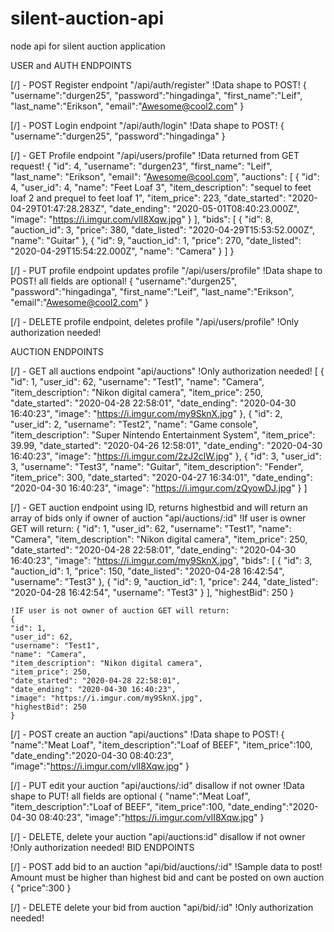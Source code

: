 # silent-auction-api
node api for silent auction application 

USER and AUTH ENDPOINTS

[/] - POST Register endpoint "/api/auth/register"
    !Data shape to POST!
	{
    	"username":"durgen25",
    	"password":"hingadinga",
    	"first_name":"Leif",
    	"last_name":"Erikson",
    	"email":"Awesome@cool2.com"
	}
		
[/] - POST Login endpoint "/api/auth/login"
    !Data shape to POST!
	{
    	"username":"durgen25",
   	 "password":"hingadinga"
	}

[/] - GET Profile endpoint "/api/users/profile"	
    !Data returned from GET request!
	{
    "id": 4,
    "username": "durgen23",
    "first_name": "Leif",
    "last_name": "Erikson",
    "email": "Awesome@cool.com",
    "auctions": [
        {
            "id": 4,
            "user_id": 4,
            "name": "Feet Loaf 3",
            "item_description": "sequel to feet loaf 2 and prequel to feet loaf 1",
            "item_price": 223,
            "date_started": "2020-04-29T01:47:28.283Z",
            "date_ending": "2020-05-01T08:40:23.000Z",
            "image": "https://i.imgur.com/vlI8Xqw.jpg"
        }
    ],
    "bids": [
        {
            "id": 8,
            "auction_id": 3,
            "price": 380,
            "date_listed": "2020-04-29T15:53:52.000Z",
            "name": "Guitar"
        },
        {
            "id": 9,
            "auction_id": 1,
            "price": 270,
            "date_listed": "2020-04-29T15:54:22.000Z",
            "name": "Camera"
        }
    ]
}

[/] - PUT profile endpoint updates profile  "/api/users/profile"
        !Data shape to POST! all fields are optional!
        {
    	"username":"durgen25",
    	"password":"hingadinga",
    	"first_name":"Leif",
    	"last_name":"Erikson",
    	"email":"Awesome@cool2.com"
	    }       


[/] - DELETE profile endpoint, deletes profile  "/api/users/profile"
        !Only authorization needed!

AUCTION ENDPOINTS

[/] - GET all auctions endpoint "api/auctions"
        !Only authorization needed!
        [
    {
        "id": 1,
        "user_id": 62,
        "username": "Test1",
        "name": "Camera",
        "item_description": "Nikon digital camera",
        "item_price": 250,
        "date_started": "2020-04-28 22:58:01",
        "date_ending": "2020-04-30 16:40:23",
        "image": "https://i.imgur.com/my9SknX.jpg"
    },
    {
        "id": 2,
        "user_id": 2,
        "username": "Test2",
        "name": "Game console",
        "item_description": "Super Nintendo Entertainment System",
        "item_price": 39.99,
        "date_started": "2020-04-26 12:58:01",
        "date_ending": "2020-04-30 16:40:23",
        "image": "https://i.imgur.com/2zJ2clW.jpg"
    },
    {
        "id": 3,
        "user_id": 3,
        "username": "Test3",
        "name": "Guitar",
        "item_description": "Fender",
        "item_price": 300,
        "date_started": "2020-04-27 16:34:01",
        "date_ending": "2020-04-30 16:40:23",
        "image": "https://i.imgur.com/zQyowDJ.jpg"
    }
]

[/] - GET auction endpoint using ID, returns highestbid and will return an array of bids only if owner of auction "api/auctions/:id"
    !If user is owner GET will return:
    {
    "id": 1,
    "user_id": 62,
    "username": "Test1",
    "name": "Camera",
    "item_description": "Nikon digital camera",
    "item_price": 250,
    "date_started": "2020-04-28 22:58:01",
    "date_ending": "2020-04-30 16:40:23",
    "image": "https://i.imgur.com/my9SknX.jpg",
    "bids": [
        {
            "id": 3,
            "auction_id": 1,
            "price": 150,
            "date_listed": "2020-04-28 16:42:54",
            "username": "Test3"
        },
        {
            "id": 9,
            "auction_id": 1,
            "price": 244,
            "date_listed": "2020-04-28 16:42:54",
            "username": "Test3"
        }
    ],
    "highestBid": 250
    }

    !IF user is not owner of auction GET will return:
    {
    "id": 1,
    "user_id": 62,
    "username": "Test1",
    "name": "Camera",
    "item_description": "Nikon digital camera",
    "item_price": 250,
    "date_started": "2020-04-28 22:58:01",
    "date_ending": "2020-04-30 16:40:23",
    "image": "https://i.imgur.com/my9SknX.jpg",
    "highestBid": 250
    }

[/] - POST create an auction "api/auctions"
    !Data shape to POST!
    {
    "name":"Meat Loaf",
    "item_description":"Loaf of BEEF",
    "item_price":100,
    "date_ending":"2020-04-30 08:40:23",
    "image":"https://i.imgur.com/vlI8Xqw.jpg"
    }

[/]  - PUT edit your auction "api/auctions/:id" disallow if not owner
    !Data shape to PUT! all fields are optional
    {
    "name":"Meat Loaf",
    "item_description":"Loaf of BEEF",
    "item_price":100,
    "date_ending":"2020-04-30 08:40:23",
    "image":"https://i.imgur.com/vlI8Xqw.jpg"
    }

[/]  - DELETE, delete your auction "api/auctions:id" disallow if not owner
    !Only authorization needed!
BID ENDPOINTS

[/] - POST add bid to an auction "api/bid/auctions/:id"
    !Sample data to post! Amount must be higher than highest bid and cant be posted on own auction
    {
    "price":300
    }

[/] - DELETE delete your bid from auction "api/bid/:id"
    !Only authorization needed!

